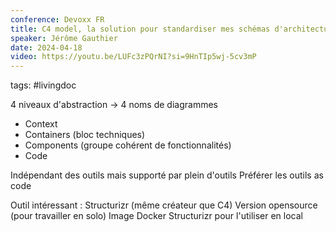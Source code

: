 ```yaml
---
conference: Devoxx FR
title: C4 model, la solution pour standardiser mes schémas d'architecture
speaker: Jérôme Gauthier
date: 2024-04-18
video: https://youtu.be/LUFc3zPQrNI?si=9HnTIp5wj-5cv3mP
---
```

tags: #livingdoc 

4 niveaux d'abstraction
-> 4 noms de diagrammes
- Context
- Containers (bloc techniques)
- Components (groupe cohérent de fonctionnalités)
- Code

Indépendant des outils mais supporté par plein d'outils
Préférer les outils as code

Outil intéressant : Structurizr (même créateur que C4)
Version opensource (pour travailler en solo)
Image Docker Structurizr pour l'utiliser en local







